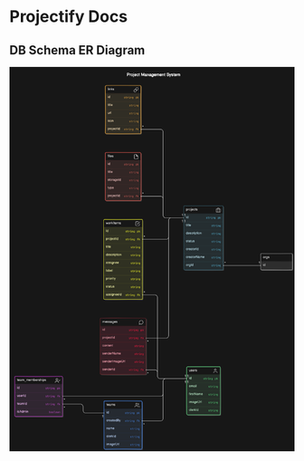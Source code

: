 # Projectify Docs

## DB Schema ER Diagram

![DB Schema ER Diagram](https://raw.githubusercontent.com/vignesh-gupta/projectify/master/docs/assets/er-diagram.svg)